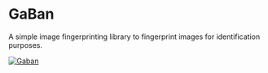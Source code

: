 GaBan
=====

A simple image fingerprinting library to fingerprint images for identification purposes.

[![Gaban](http://i.imgur.com/BamgGpt.png)](http://www.youtube.com/watch?v=20k-0Z1HXtM)